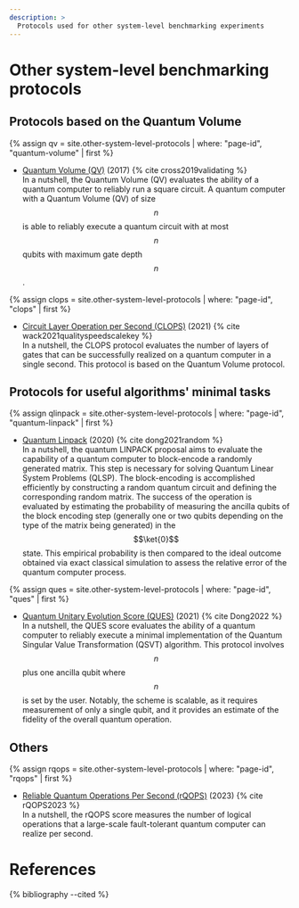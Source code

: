 ```yaml
---
description: >
  Protocols used for other system-level benchmarking experiments
---
```


# Other system-level benchmarking protocols

## Protocols based on the Quantum Volume

{% assign qv = site.other-system-level-protocols | where: "page-id", "quantum-volume" | first %}
- <a href="{{ qv.url | prepend: site.baseurl }}">Quantum Volume (QV)</a> (2017) {% cite cross2019validating %}  
In a nutshell, the Quantum Volume (QV) evaluates the ability of a quantum computer to reliably run a square circuit. A quantum computer with a Quantum Volume (QV) of size $$n$$ is able to reliably execute a quantum circuit with at most $$n$$ qubits with maximum gate depth $$n$$.

{% assign clops = site.other-system-level-protocols | where: "page-id", "clops" | first %}
- <a href="{{ clops.url | prepend: site.baseurl }}">Circuit Layer Operation per Second (CLOPS)</a> (2021) {% cite wack2021qualityspeedscalekey %}  
In a nutshell, the CLOPS protocol evaluates the number of layers of gates that can be successfully realized on a quantum computer in a single second. This protocol is based on the Quantum Volume protocol.  


## Protocols for useful algorithms' minimal tasks

{% assign qlinpack = site.other-system-level-protocols | where: "page-id", "quantum-linpack" | first %}
- <a href="{{ qlinpack.url | prepend: site.baseurl }}">Quantum Linpack</a> (2020) {% cite dong2021random %}  
In a nutshell, the quantum LINPACK proposal aims to evaluate the capability of a quantum computer to block-encode a randomly generated matrix. This step is necessary for solving Quantum Linear System Problems (QLSP). The block-encoding is accomplished efficiently by constructing a random quantum circuit and defining the corresponding random matrix. The success of the operation is evaluated by estimating the probability of measuring the ancilla qubits of the block encoding step (generally one or two qubits depending on the type of the matrix being generated) in the $$\ket{0}$$ state. This empirical probability is then compared to the ideal outcome obtained via exact classical simulation to assess the relative error of the quantum computer process.


{% assign ques = site.other-system-level-protocols | where: "page-id", "ques" | first %}
- <a href="{{ ques.url | prepend: site.baseurl }}">Quantum Unitary Evolution Score (QUES)</a> (2021) {% cite Dong2022 %}   
In a nutshell, the QUES score evaluates the ability of a quantum computer to reliably execute a minimal implementation of the Quantum Singular Value Transformation (QSVT) algorithm. This protocol involves $$n$$ plus one ancilla qubit where $$n$$ is set by the user. Notably, the scheme is scalable, as it requires measurement of only a single qubit, and it provides an estimate of the fidelity of the overall quantum operation.

## Others

{% assign rqops = site.other-system-level-protocols | where: "page-id", "rqops" | first %}
- <a href="{{ rqops.url | prepend: site.baseurl }}">Reliable Quantum Operations Per Second (rQOPS)</a> (2023) {% cite rQOPS2023 %}  
In a nutshell, the rQOPS score measures the number of logical operations that a large-scale fault-tolerant quantum computer can realize per second.

# References
{% bibliography --cited %}